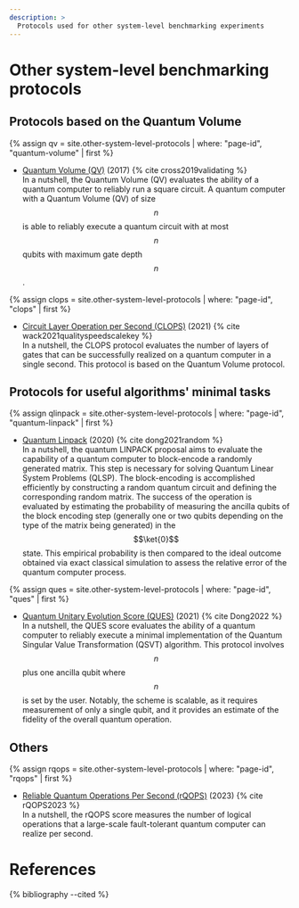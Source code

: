 ```yaml
---
description: >
  Protocols used for other system-level benchmarking experiments
---
```


# Other system-level benchmarking protocols

## Protocols based on the Quantum Volume

{% assign qv = site.other-system-level-protocols | where: "page-id", "quantum-volume" | first %}
- <a href="{{ qv.url | prepend: site.baseurl }}">Quantum Volume (QV)</a> (2017) {% cite cross2019validating %}  
In a nutshell, the Quantum Volume (QV) evaluates the ability of a quantum computer to reliably run a square circuit. A quantum computer with a Quantum Volume (QV) of size $$n$$ is able to reliably execute a quantum circuit with at most $$n$$ qubits with maximum gate depth $$n$$.

{% assign clops = site.other-system-level-protocols | where: "page-id", "clops" | first %}
- <a href="{{ clops.url | prepend: site.baseurl }}">Circuit Layer Operation per Second (CLOPS)</a> (2021) {% cite wack2021qualityspeedscalekey %}  
In a nutshell, the CLOPS protocol evaluates the number of layers of gates that can be successfully realized on a quantum computer in a single second. This protocol is based on the Quantum Volume protocol.  


## Protocols for useful algorithms' minimal tasks

{% assign qlinpack = site.other-system-level-protocols | where: "page-id", "quantum-linpack" | first %}
- <a href="{{ qlinpack.url | prepend: site.baseurl }}">Quantum Linpack</a> (2020) {% cite dong2021random %}  
In a nutshell, the quantum LINPACK proposal aims to evaluate the capability of a quantum computer to block-encode a randomly generated matrix. This step is necessary for solving Quantum Linear System Problems (QLSP). The block-encoding is accomplished efficiently by constructing a random quantum circuit and defining the corresponding random matrix. The success of the operation is evaluated by estimating the probability of measuring the ancilla qubits of the block encoding step (generally one or two qubits depending on the type of the matrix being generated) in the $$\ket{0}$$ state. This empirical probability is then compared to the ideal outcome obtained via exact classical simulation to assess the relative error of the quantum computer process.


{% assign ques = site.other-system-level-protocols | where: "page-id", "ques" | first %}
- <a href="{{ ques.url | prepend: site.baseurl }}">Quantum Unitary Evolution Score (QUES)</a> (2021) {% cite Dong2022 %}   
In a nutshell, the QUES score evaluates the ability of a quantum computer to reliably execute a minimal implementation of the Quantum Singular Value Transformation (QSVT) algorithm. This protocol involves $$n$$ plus one ancilla qubit where $$n$$ is set by the user. Notably, the scheme is scalable, as it requires measurement of only a single qubit, and it provides an estimate of the fidelity of the overall quantum operation.

## Others

{% assign rqops = site.other-system-level-protocols | where: "page-id", "rqops" | first %}
- <a href="{{ rqops.url | prepend: site.baseurl }}">Reliable Quantum Operations Per Second (rQOPS)</a> (2023) {% cite rQOPS2023 %}  
In a nutshell, the rQOPS score measures the number of logical operations that a large-scale fault-tolerant quantum computer can realize per second.

# References
{% bibliography --cited %}